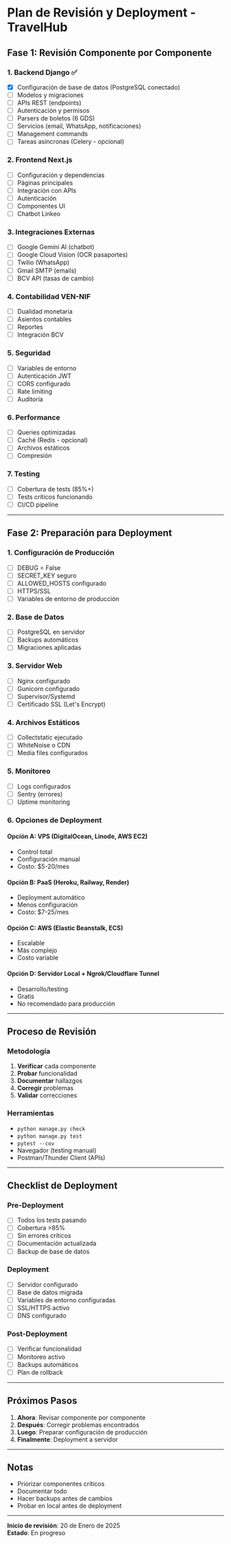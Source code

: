 # Plan de Revisión y Deployment - TravelHub

## Fase 1: Revisión Componente por Componente

### 1. Backend Django ✅
- [x] Configuración de base de datos (PostgreSQL conectado)
- [ ] Modelos y migraciones
- [ ] APIs REST (endpoints)
- [ ] Autenticación y permisos
- [ ] Parsers de boletos (6 GDS)
- [ ] Servicios (email, WhatsApp, notificaciones)
- [ ] Management commands
- [ ] Tareas asíncronas (Celery - opcional)

### 2. Frontend Next.js
- [ ] Configuración y dependencias
- [ ] Páginas principales
- [ ] Integración con APIs
- [ ] Autenticación
- [ ] Componentes UI
- [ ] Chatbot Linkeo

### 3. Integraciones Externas
- [ ] Google Gemini AI (chatbot)
- [ ] Google Cloud Vision (OCR pasaportes)
- [ ] Twilio (WhatsApp)
- [ ] Gmail SMTP (emails)
- [ ] BCV API (tasas de cambio)

### 4. Contabilidad VEN-NIF
- [ ] Dualidad monetaria
- [ ] Asientos contables
- [ ] Reportes
- [ ] Integración BCV

### 5. Seguridad
- [ ] Variables de entorno
- [ ] Autenticación JWT
- [ ] CORS configurado
- [ ] Rate limiting
- [ ] Auditoría

### 6. Performance
- [ ] Queries optimizadas
- [ ] Caché (Redis - opcional)
- [ ] Archivos estáticos
- [ ] Compresión

### 7. Testing
- [ ] Cobertura de tests (85%+)
- [ ] Tests críticos funcionando
- [ ] CI/CD pipeline

---

## Fase 2: Preparación para Deployment

### 1. Configuración de Producción
- [ ] DEBUG = False
- [ ] SECRET_KEY seguro
- [ ] ALLOWED_HOSTS configurado
- [ ] HTTPS/SSL
- [ ] Variables de entorno de producción

### 2. Base de Datos
- [ ] PostgreSQL en servidor
- [ ] Backups automáticos
- [ ] Migraciones aplicadas

### 3. Servidor Web
- [ ] Nginx configurado
- [ ] Gunicorn configurado
- [ ] Supervisor/Systemd
- [ ] Certificado SSL (Let's Encrypt)

### 4. Archivos Estáticos
- [ ] Collectstatic ejecutado
- [ ] WhiteNoise o CDN
- [ ] Media files configurados

### 5. Monitoreo
- [ ] Logs configurados
- [ ] Sentry (errores)
- [ ] Uptime monitoring

### 6. Opciones de Deployment

#### Opción A: VPS (DigitalOcean, Linode, AWS EC2)
- Control total
- Configuración manual
- Costo: $5-20/mes

#### Opción B: PaaS (Heroku, Railway, Render)
- Deployment automático
- Menos configuración
- Costo: $7-25/mes

#### Opción C: AWS (Elastic Beanstalk, ECS)
- Escalable
- Más complejo
- Costo variable

#### Opción D: Servidor Local + Ngrok/Cloudflare Tunnel
- Desarrollo/testing
- Gratis
- No recomendado para producción

---

## Proceso de Revisión

### Metodología
1. **Verificar** cada componente
2. **Probar** funcionalidad
3. **Documentar** hallazgos
4. **Corregir** problemas
5. **Validar** correcciones

### Herramientas
- `python manage.py check`
- `python manage.py test`
- `pytest --cov`
- Navegador (testing manual)
- Postman/Thunder Client (APIs)

---

## Checklist de Deployment

### Pre-Deployment
- [ ] Todos los tests pasando
- [ ] Cobertura >85%
- [ ] Sin errores críticos
- [ ] Documentación actualizada
- [ ] Backup de base de datos

### Deployment
- [ ] Servidor configurado
- [ ] Base de datos migrada
- [ ] Variables de entorno configuradas
- [ ] SSL/HTTPS activo
- [ ] DNS configurado

### Post-Deployment
- [ ] Verificar funcionalidad
- [ ] Monitoreo activo
- [ ] Backups automáticos
- [ ] Plan de rollback

---

## Próximos Pasos

1. **Ahora**: Revisar componente por componente
2. **Después**: Corregir problemas encontrados
3. **Luego**: Preparar configuración de producción
4. **Finalmente**: Deployment a servidor

---

## Notas

- Priorizar componentes críticos
- Documentar todo
- Hacer backups antes de cambios
- Probar en local antes de deployment

---

**Inicio de revisión**: 20 de Enero de 2025  
**Estado**: En progreso
